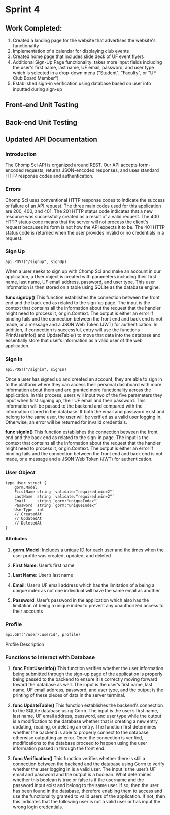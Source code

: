 # Sprint 4

## Work Completed:
1) Created a landing page for the website that advertises the website's functionality
2) Implementation of a calendar for displaying club events
3) Created home page that includes slide deck of UF event flyers 
4) Additional Sign-Up Page functionality: takes more input fields including the user's first name, last name, UF email, password, and user type which is selected in a drop-down menu ("Student", "Faculty", or "UF Club Board Member")
5) Established sign-in verification using database based on user info inputted during sign-up

## Front-end Unit Testing


## Back-end Unit Testing


## Updated API Documentation 
### Introduction
The Chomp Sci API is organized around REST. Our API accepts form-encoded requests, returns JSON-encoded responses, and uses standard HTTP response codes and authentication.

### Errors
Chomp Sci uses conventional HTTP response codes to indicate the success or failure of an API request. The three main codes used for this application are 200, 400, and 401. The 201 HTTP status code indicates that a new resource was successfully created as a result of a valid request. The 400 HTTP status code means that the server will not process the client's request becauses its form is not how the API expects it to be. The 401 HTTP status code is returned when the user provides invalid or no credentials in a request. 

### Sign Up
```
api.POST("/signup", signUp)
```
When a user seeks to sign up with Chomp Sci and make an account in our application, a User object is created with parameters including their first name, last name, UF email address, password, and user type. This user information is then stored on a table using SQLite as the database engine. 

**func signUp()**
This function establishes the connection between the front end and the back end as related to the sign-up page. The input is the context that contains all the information about the request that the handler might need to process it, or gin.Context. The output is either an error if binding fails and the connection between the front end and back end is not made, or a message and a JSON Web Token (JWT) for authentication. In addition, if connection is successful, entry will use the functions  PrintUserInfo() and UpdateTable() to move that data into the database and essentially store that user’s information as a valid user of the web application.

### Sign In
```
api.POST("/signin", signIn)
```
Once a user has signed up and created an account, they are able to sign in to the platform where they can access their personal dashboard with more information about them and are granted more functionality across the application. In this process, users will input two of the five parameters they input when first signing up, their UF email and their password. This information will be passed to the backend and compared with the information stored in the database. If both the email and password exist and belong to the same user, the user will be verified as a valid user logging in. Otherwise, an error will be returned for invalid credentials.

**func signIn()**
This function establishes the connection between the front end and the back end as related to the sign-in page. The input is the context that contains all the information about the request that the handler might need to process it, or gin.Context. The output is either an error if binding fails and the connection between the front end and back end is not made, or a message and a JSON Web Token (JWT) for authentication. 

### User Object
```
type User struct {
	gorm.Model
	FirstName string `validate:"required,min=2"`
	LastName  string `validate:"required,min=2"`
	Email     string `gorm:"uniqueIndex"`
	Password  string `gorm:"uniqueIndex"`
	UserType  int
	// CreatedAt
	// UpdatedAt
	// DeletedAt
}
```
#### Attributes
1) **gorm.Model**: Includes a unique ID for each user and the times when the user profile was created, updated, and deleted

2) **First Name**: User’s first name

3) **Last Name**: User’s last name

4) **Email**: User’s UF email address which has the limitation of a being a unique index as not one individual will have the same email as another

5) **Password**: User’s password in the application which also has the limitation of being a unique index to prevent any unauthorized access to their accounts


### Profile
```
api.GET("/user/:userid", profile)
```
Profile Description


### Functions to Interact with Database
1.	**func PrintUserInfo()**
This function verifies whether the user information being submitted through the sign-up page of the application is properly being passed to the backend to ensure it is correctly moving forward toward the database as well. The input is the user’s first name, last name, UF email address, password, and user type, and the output is the printing of these pieces of data in the server terminal. 

2.	**func UpdateTable()** 
This function establishes the backend’s connection to the SQLite database using Gorm. The input is the user’s first name, last name, UF email address, password, and user type while the output is a modification to the database whether that is creating a new entry, updating, reading, or deleting an entry. The function first determines whether the backend is able to properly connect to the database, otherwise outputting an error. Once the connection is verified, modifications to the database proceed to happen using the user information passed in through the front end.

3.	**func Verification()** 
This function verifies whether there is still a connection between the backend and the database using Gorm to verify whether the user logging in is a valid user. The input is the user’s UF email and password and the output is a boolean. What determines whether this boolean is true or false is if the username and the password input exist and belong to the same user. If so, then the user has been found in the database, therefore enabling them to access and use the functionality granted to valid users of the application. If not, then this indicates that the following user is not a valid user or has input the wrong login credentials. 

